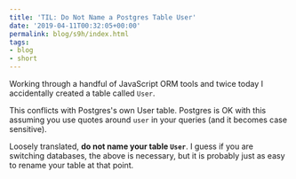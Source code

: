 ```yaml
---
title: 'TIL: Do Not Name a Postgres Table User'
date: '2019-04-11T00:32:05+00:00'
permalink: blog/s9h/index.html
tags:
- blog
- short
---
```


Working through a handful of JavaScript ORM tools and twice today I accidentally created a table called `User`. 

<!--more-->

This conflicts with Postgres's own User table. Postgres is OK with this assuming you use quotes around `user` in your queries (and it becomes case sensitive).

Loosely translated, **do not name your table `User`**. I guess if you are switching databases, the above is necessary, but it is probably just as easy to rename your table at that point.
